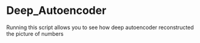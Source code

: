 # Deep_Autoencoder
Running this script allows you to see how deep autoencoder reconstructed the picture of numbers
